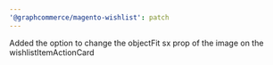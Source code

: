 ```yaml
---
'@graphcommerce/magento-wishlist': patch
---
```


Added the option to change the objectFit sx prop of the image on the wishlistItemActionCard
